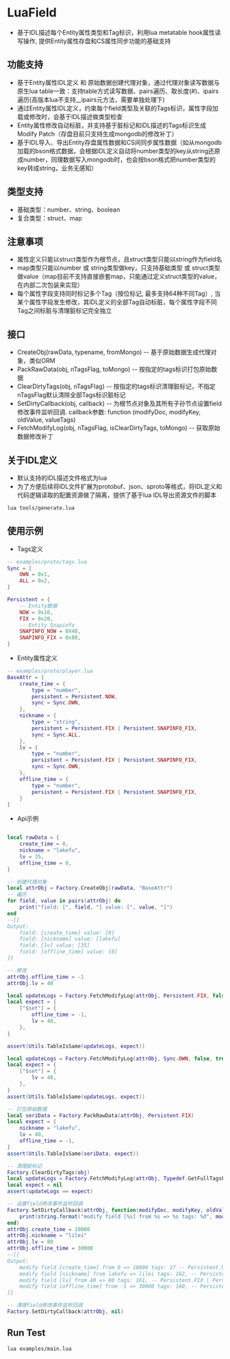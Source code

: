 # LuaField
* 基于IDL描述每个Entity属性类型和Tag标识，利用lua metatable hook属性读写操作, 提供Entity属性存盘和CS属性同步功能的基础支持

## 功能支持
* 基于Entity属性IDL定义 和 原始数据创建代理对象，通过代理对象读写数据与原生lua table一致：支持table方式读写数据、pairs遍历、取长度(#)、ipairs遍历(高版本lua不支持__ipairs元方法，需要单独处理下)
* 通过Entity属性IDL定义，约束每个field类型及关联的Tags标识，属性字段加载或修改时，会基于IDL描述做类型检查
* Entity属性修改自动标脏，并支持基于脏标记和IDL描述的Tags标识生成Modify Patch（存盘目前只支持生成mongodb的修改补丁）
* 基于IDL导入、导出Entity存盘属性数据和CS间同步属性数据（如从mongodb加载的bson格式数据，会根据IDL定义自动将number类型的key从string还原成number，同理数据写入mongodb时，也会按bson格式把number类型的key转成string，业务无感知）

## 类型支持
* 基础类型：number、string、boolean
* 复合类型：struct、map

## 注意事项
* 属性定义只能以struct类型作为根节点，且struct类型只能以string作为field名
* map类型只能以number 或 string类型做key，只支持基础类型 或 struct类型做value（map目前不支持直接嵌套map，只能通过定义struct类型的value，在内部二次包装来实现）
* 每个属性字段支持同时标记多个Tag（按位标记, 最多支持64种不同Tag）, 当某个属性字段发生修改，其IDL定义的全部Tag自动标脏，每个属性字段不同Tag之间标脏与清理脏标记完全独立

## 接口
* CreateObj(rawData, typename, fromMongo) -- 基于原始数据生成代理对象，类似ORM
* PackRawData(obj, nTagsFlag, toMongo)    -- 按指定的tags标识打包原始数据
* ClearDirtyTags(obj, nTagsFlag)          -- 按指定的tags标识清理脏标记，不指定nTagsFlag默认清除全部Tags标识脏标记
* SetDirtyCallback(obj, callback)         -- 为根节点对象及其所有子孙节点设置field修改事件监听回调. callback参数: function (modifyDoc, modifyKey, oldValue, valueTags)
* FetchModifyLog(obj, nTagsFlag, isClearDirtyTags, toMongo) -- 获取原始数据修改补丁

## 关于IDL定义
* 默认支持的IDL描述文件格式为lua
* 为了方便后续将IDL文件扩展为protobuf、json、sproto等格式，将IDL定义和代码逻辑读取的配置资源做了隔离，提供了基于lua IDL导出资源文件的脚本
```bash
lua tools/generate.lua
```

## 使用示例
* Tags定义
```lua
-- examples/proto/tags.lua
Sync = {
	OWN = 0x1,
	ALL = 0x2,
}

Persistent = {
	-- Entity数据
	NOW = 0x10,
	FIX = 0x20,
	-- Entity Snapinfo
	SNAPINFO_NOW = 0X40,
	SNAPINFO_FIX = 0x80,
}
```
* Entity属性定义
```lua
-- examples/proto/player.lua
BaseAttr = {
	create_time = {
		type = "number",
		persistent = Persistent.NOW,
		sync = Sync.OWN,
	},
	nickname = {
		type = "string",
		persistent = Persistent.FIX | Persistent.SNAPINFO_FIX,
		sync = Sync.ALL,
	},
	lv = {
		type = "number",
		persistent = Persistent.FIX | Persistent.SNAPINFO_FIX,
		sync = Sync.OWN,
	},
	offline_time = {
		type = "number",
		persistent = Persistent.FIX | Persistent.SNAPINFO_FIX,
	}
}
```
* Api示例
```lua

local rawData = {
	create_time = 0,
	nickname = "lakefu",
	lv = 35,
	offline_time = 0,
}

-- 创建代理对象
local attrObj = Factory.CreateObj(rawData, "BaseAttr")
-- 遍历
for field, value in pairs(attrObj) do
	print("field: [", field, "] value: [", value, "]")
end
--[[
Output:
	field: [create_time] value: [0]
	field: [nickname] value: [lakefu]
	field: [lv] value: [35]
	field: [offline_time] value: [0]
]]

-- 修改
attrObj.offline_time = -1
attrObj.lv = 40

local updateLogs = Factory.FetchModifyLog(attrObj, Persistent.FIX, false, true)
local expect = {
	["$set"] = {
		offline_time = -1,
		lv = 40,
	},
}

assert(Utils.TableIsSame(updateLogs, expect))

local updateLogs = Factory.FetchModifyLog(attrObj, Sync.OWN, false, true)
local expect = {
	["$set"] = {
		lv = 40,
	},
}
assert(Utils.TableIsSame(updateLogs, expect))

-- 打包原始数据
local seriData = Factory.PackRawData(attrObj, Persistent.FIX)
local expect = {
	nickname = "lakefu",
	lv = 40,
	offline_time = -1,
}
assert(Utils.TableIsSame(seriData, expect))

-- 清理脏标记
Factory.ClearDirtyTags(obj)
local updateLogs = Factory.FetchModifyLog(attrObj, Typedef.GetFullTagsFlag(), false, true)
local expect = nil
assert(updateLogs == expect)

-- 设置field修改事件监听回调
Factory.SetDirtyCallback(attrObj, function(modifyDoc, modifyKey, oldVal, tagsFlag)
	print(string.format("modify field [%s] from %s => %s tags: %d", modifyKey, oldVal, modifyDoc[modifyKey], tagsFlag))
end)
attrObj.create_time = 10000
attrObj.nickname = "lilei"
attrObj.lv = 80
attrObj.offline_time = 30000
--[[
Output:
	modify field [create_time] from 0 => 10000 tags: 17 -- Persistent.NOW | Sync.OWN
	modify field [nickname] from lakefu => lilei tags: 162, -- Persistent.FIX | Persistent.SNAPINFO_FIX | Sync.ALL
	modify field [lv] from 40 => 80 tags: 161, -- Persistent.FIX | Persistent.SNAPINFO_FIX | Sync.OWN
	modify field [offline_time] from -1 => 30000 tags: 160, -- Persistent.FIX | Persistent.SNAPINFO_FIX
]]

-- 清理field修改事件监听回调
Factory.SetDirtyCallback(attrObj, nil)
```

## Run Test
```bash
lua examples/main.lua
```
